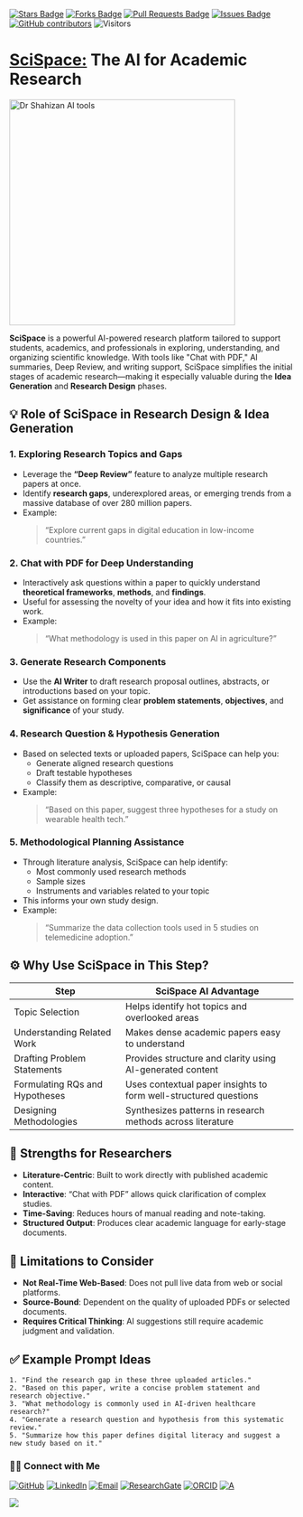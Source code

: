 <a href="https://github.com/drshahizan/short-course/stargazers"><img src="https://img.shields.io/github/stars/drshahizan/short-course" alt="Stars Badge"/></a>
<a href="https://github.com/drshahizan/short-course/network/members"><img src="https://img.shields.io/github/forks/drshahizan/short-course" alt="Forks Badge"/></a>
<a href="https://github.com/drshahizan/short-course/pulls"><img src="https://img.shields.io/github/issues-pr/drshahizan/short-course" alt="Pull Requests Badge"/></a>
<a href="https://github.com/drshahizan/short-course"><img src="https://img.shields.io/github/issues/drshahizan/short-course" alt="Issues Badge"/></a>
<a href="https://github.com/drshahizan/short-course/graphs/contributors"><img alt="GitHub contributors" src="https://img.shields.io/github/contributors/drshahizan/short-course?color=2b9348"></a>
![Visitors](https://api.visitorbadge.io/api/visitors?path=https%3A%2F%2Fgithub.com%2Fdrshahizan%2Fshort-course&labelColor=%23d9e3f0&countColor=%23697689&style=flat)

#  [SciSpace:](https://scispace.com/) The AI for Academic Research

 <img src="https://library.smu.edu.sg/sites/library.smu.edu.sg/files/topics-insights/Aug-2023/scispace1.png" alt="Dr Shahizan AI tools"  height="400">

**SciSpace** is a powerful AI-powered research platform tailored to support students, academics, and professionals in exploring, understanding, and organizing scientific knowledge. With tools like "Chat with PDF," AI summaries, Deep Review, and writing support, SciSpace simplifies the initial stages of academic research—making it especially valuable during the **Idea Generation** and **Research Design** phases.

## 💡 Role of SciSpace in Research Design & Idea Generation

### 1. **Exploring Research Topics and Gaps**
- Leverage the **“Deep Review”** feature to analyze multiple research papers at once.
- Identify **research gaps**, underexplored areas, or emerging trends from a massive database of over 280 million papers.
- Example:  
  > “Explore current gaps in digital education in low-income countries.”

### 2. **Chat with PDF for Deep Understanding**
- Interactively ask questions within a paper to quickly understand **theoretical frameworks**, **methods**, and **findings**.
- Useful for assessing the novelty of your idea and how it fits into existing work.
- Example:  
  > “What methodology is used in this paper on AI in agriculture?”

### 3. **Generate Research Components**
- Use the **AI Writer** to draft research proposal outlines, abstracts, or introductions based on your topic.
- Get assistance on forming clear **problem statements**, **objectives**, and **significance** of your study.

### 4. **Research Question & Hypothesis Generation**
- Based on selected texts or uploaded papers, SciSpace can help you:
  - Generate aligned research questions
  - Draft testable hypotheses
  - Classify them as descriptive, comparative, or causal
- Example:  
  > “Based on this paper, suggest three hypotheses for a study on wearable health tech.”

### 5. **Methodological Planning Assistance**
- Through literature analysis, SciSpace can help identify:
  - Most commonly used research methods
  - Sample sizes
  - Instruments and variables related to your topic
- This informs your own study design.
- Example:  
  > “Summarize the data collection tools used in 5 studies on telemedicine adoption.”

## ⚙️ Why Use SciSpace in This Step?

| Step                             | SciSpace AI Advantage                                               |
|----------------------------------|---------------------------------------------------------------------|
| Topic Selection                  | Helps identify hot topics and overlooked areas                     |
| Understanding Related Work       | Makes dense academic papers easy to understand                     |
| Drafting Problem Statements      | Provides structure and clarity using AI-generated content           |
| Formulating RQs and Hypotheses   | Uses contextual paper insights to form well-structured questions   |
| Designing Methodologies          | Synthesizes patterns in research methods across literature         |

## 🚀 Strengths for Researchers

- **Literature-Centric**: Built to work directly with published academic content.
- **Interactive**: “Chat with PDF” allows quick clarification of complex studies.
- **Time-Saving**: Reduces hours of manual reading and note-taking.
- **Structured Output**: Produces clear academic language for early-stage documents.

## 📌 Limitations to Consider

- **Not Real-Time Web-Based**: Does not pull live data from web or social platforms.
- **Source-Bound**: Dependent on the quality of uploaded PDFs or selected documents.
- **Requires Critical Thinking**: AI suggestions still require academic judgment and validation.

## ✅ Example Prompt Ideas

```text
1. "Find the research gap in these three uploaded articles."
2. "Based on this paper, write a concise problem statement and research objective."
3. "What methodology is commonly used in AI-driven healthcare research?"
4. "Generate a research question and hypothesis from this systematic review."
5. "Summarize how this paper defines digital literacy and suggest a new study based on it."
```

### 🙌🏻 Connect with Me
<p align="left">
    <a href="https://github.com/drshahizan" target="_blank"><img alt="GitHub" src="https://img.shields.io/badge/-@drshahizan-181717?style=flat-square&logo=GitHub&logoColor=white"></a>
    <a href="https://www.linkedin.com/in/drshahizan" target="_blank"><img alt="LinkedIn" src="https://img.shields.io/badge/-drshahizan-blue?style=flat-square&logo=Linkedin&logoColor=white&link=https://www.linkedin.com/in/drshahizan/"></a>
    <a href="mailto:shahizan@utm.my" target="_blank"><img alt="Email" src="https://img.shields.io/badge/-shahizan@utm.my-c14438?style=flat-square&logo=Gmail&logoColor=white&link=mailto:shahizan@utm.my.com"></a>
    <a href="https://www.researchgate.net/profile/Mohd-Othman-28" target="_blank"><img alt="ResearchGate" src="https://img.shields.io/badge/-ResearchGate-00CCBB?style=flat-square&logo=ResearchGate&logoColor=white"></a>
    <a href="https://orcid.org/0000-0003-4261-1873" target="_blank"><img alt="ORCID" src="https://img.shields.io/badge/-ORCID-A6CE39?style=flat-square&logo=ORCID&logoColor=white"></a> 
 <a href="https://visitorbadge.io/status?path=https%3A%2F%2Fgithub.com%2Fdrshahizan" target="_blank"><img alt="A" src="https://api.visitorbadge.io/api/visitors?path=https%3A%2F%2Fgithub.com%2Fdrshahizan&labelColor=%23697689&countColor=%23555555&style=plastic"></a>
 
![](https://hit.yhype.me/github/profile?user_id=81284918)
</p>

